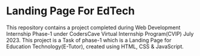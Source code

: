 # Landing Page For EdTech
This repository contains a project completed during Web Development Internship Phase-1 under CodersCave Virtual Internship Program(CVIP) July 2023. This project is a Task of phase-1 which is a Landing Page for Education Technology(E-Tutor), created using HTML, CSS & JavaScript. 
